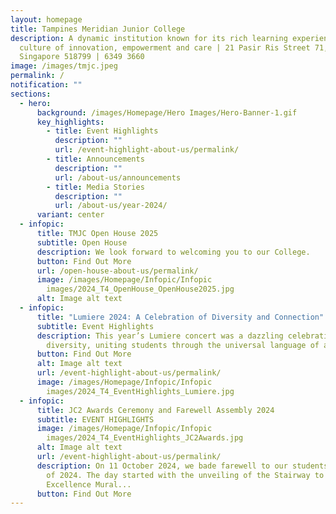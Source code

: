 ```yaml
---
layout: homepage
title: Tampines Meridian Junior College
description: A dynamic institution known for its rich learning experiences in a
  culture of innovation, empowerment and care | 21 Pasir Ris Street 71,
  Singapore 518799 | 6349 3660
image: /images/tmjc.jpeg
permalink: /
notification: ""
sections:
  - hero:
      background: /images/Homepage/Hero Images/Hero-Banner-1.gif
      key_highlights:
        - title: Event Highlights
          description: ""
          url: /event-highlight-about-us/permalink/
        - title: Announcements
          description: ""
          url: /about-us/announcements
        - title: Media Stories
          description: ""
          url: /about-us/year-2024/
      variant: center
  - infopic:
      title: TMJC Open House 2025
      subtitle: Open House
      description: We look forward to welcoming you to our College.
      button: Find Out More
      url: /open-house-about-us/permalink/
      image: /images/Homepage/Infopic/Infopic
        images/2024_T4_OpenHouse_OpenHouse2025.jpg
      alt: Image alt text
  - infopic:
      title: "Lumiere 2024: A Celebration of Diversity and Connection"
      subtitle: Event Highlights
      description: This year’s Lumiere concert was a dazzling celebration of
        diversity, uniting students through the universal language of art.
      button: Find Out More
      alt: Image alt text
      url: /event-highlight-about-us/permalink/
      image: /images/Homepage/Infopic/Infopic
        images/2024_T4_EventHighlights_Lumiere.jpg
  - infopic:
      title: JC2 Awards Ceremony and Farewell Assembly 2024
      subtitle: EVENT HIGHLIGHTS
      image: /images/Homepage/Infopic/Infopic
        images/2024_T4_EventHighlights_JC2Awards.jpg
      alt: Image alt text
      url: /event-highlight-about-us/permalink/
      description: On 11 October 2024, we bade farewell to our students from the Class
        of 2024. The day started with the unveiling of the Stairway to
        Excellence Mural...
      button: Find Out More
---
```

